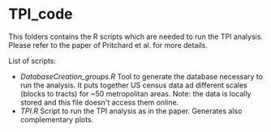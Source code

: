# TPI_code

This folders contains the R scripts which are needed to run the TPI analysis.
Please refer to the paper of Pritchard et al. for more details.

List of scripts:
- *DatabaseCreation_groups.R*
Tool to generate the database necessary to run the analysis. It puts together US census data ad different scales (blocks to tracts) for ~50 metropolitan areas. Note: the data is locally stored and this file doesn't access them online.
- *TPI.R*
Script to run the TPI analysis as in the paper. Generates also complementary plots.